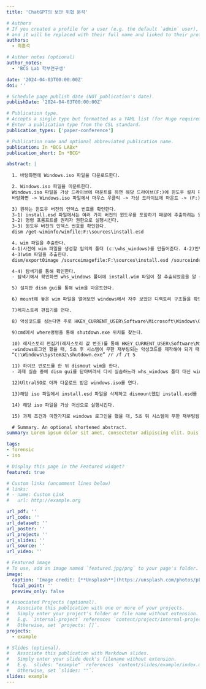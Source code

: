```yaml
---
title: 'ChatGPT의 보안 위협 분석'

# Authors
# If you created a profile for a user (e.g. the default `admin` user), write the username (folder name) here
# and it will be replaced with their full name and linked to their profile.
authors:
  - 최홍석

# Author notes (optional)
author_notes:
  - 'BCG Lab 학부연구생'

date: '2024-04-03T00:00:00Z'
doi: ''

# Schedule page publish date (NOT publication's date).
publishDate: '2024-04-03T00:00:00Z'

# Publication type.
# Accepts a single type but formatted as a YAML list (for Hugo requirements).
# Enter a publication type from the CSL standard.
publication_types: ['paper-conference']

# Publication name and optional abbreviated publication name.
publication: In *BCG LABx*
publication_short: In *BCG*

abstract: |
 
  1. 바탕화면에 Windows.iso 파일을 다운로드한다.

  2. Windows.iso 파일을 마운트한다.
  Windows.iso 파일을 가상 드라이브에 마운트를 하면 해당 드라이브(F:)에 윈도우 설치 파일이 생성된다.
  바탕화면 -> Windows.iso 파일에서 마우스 우클릭 -> 가상 드라이브에 마운트 -> (F:)ESD-ISO 생성  

  3) 원하는 윈도우 버전의 인덱스 번호를 확인한다.
  3-1) install.esd 파일에서는 여러 가지 버전의 윈도우를 포함하기 때문에 추출하려는 윈도우 버전의 index 번호를 확인한다.
  3-2) 명령 프롬프트를 권리자 권한으로 실행시킨다.
  3-3) 윈도우 버전의 인덱스 번호를 확인한다.
  dism /get-wiminfo/wimfile:F:\sources\install.esd

  4. wim 파일을 추출한다.
  4-1)사전에 wim 파일을 생성할 임의의 폴더 (c:\whs_windows)를 만들어준다. 4-2)인덱스: 3(windows 10 pro)를 추출한다.
  4-3)wim 파일을 추출한다.
  dism/export0image /sourceimagefile:F:\sources\install.esd /sourceindex:3 /destinationimagefile:c:\whs_windows\install.wim /compress:max

  4-4) 탐색기를 통해 확인한다.
  - 탐색기에서 확인하면 whs_windows 폴더에 install.wim 파일이 잘 추출되었음을 알 수 있다. wim 파일도 압축 이미지 파일이고, 추출된 install.wim 파일의 크기는 4.55GB이다.

  5) 설치한 dism gui를 통해 wim을 마운트한다.

  6) mount해 놓은 wim 파일을 열어보면 windows에서 자주 보았던 디렉토리 구조들을 확인할 수 있다.

  7)레지스토리 편집기를 연다.

  8) 악성코드를 심는다면 주로 HKEY_CURRENT_USER\Software\Microsoft\Windows\CurrentVersion\Run에 심는다. 그래서 HKEY_CURRENT_USER에 wim파일의 software파일을 하이브로드한다.

  9)cmd에서 where명령을 통해 shutdown.exe 위치를 찾는다.

  10) 레지스토리 편집기(레지스토리 값 변조)를 통해 HKEY_CURRENT_USER\Software\Microsoft\Windows\CurrentVersion\Run에 shutdown 문자열값을 생성한다.
  -windows로그인 했을 때, 5초 후 시스템이 무한 재부팅되는 악성코드를 제작해야 되기 때문에 기준과 알맞은 데이터를 작성한다.
  “C:\Windows\System32\shutdown.exe” /r /f /t 5

  11) 하이브 언로드를 한 뒤 dismout wim을 한다.
  - 과제 실습 중에 dism gui를 닫아버려서 다시 실습하느라 whs_windows 폴더 대신 wim 폴더로 대체했다.

  12)UltralSO로 아까 다운로드 받은 windows.iso를 연다.

  13)해당 iso 파일에서 install.esd 파일을 삭제하고 dismount했던 install.esd를 추가한 뒤 파일을 다른 이름으로 저장한다.

  14) 해당 iso 파일을 가상 머신으로 실행시킨다.

  15) 과제 조건과 마찬가지로 windows 로그인을 했을 대, 5초 뒤 시스템이 무한 재부팅됨을 확인할 수 있었다.

  # Summary. An optional shortened abstract.
summary: Lorem ipsum dolor sit amet, consectetur adipiscing elit. Duis posuere tellus ac convallis placerat. Proin tincidunt magna sed ex sollicitudin condimentum.

tags:
- forensic
- iso

# Display this page in the Featured widget?
featured: true

# Custom links (uncomment lines below)
# links:
# - name: Custom Link
#   url: http://example.org

url_pdf: ''
url_code: ''
url_dataset: ''
url_poster: ''
url_project: ''
url_slides: ''
url_source: ''
url_video: ''

# Featured image
# To use, add an image named `featured.jpg/png` to your page's folder.
image:
  caption: 'Image credit: [**Unsplash**](https://unsplash.com/photos/pLCdAaMFLTE)'
  focal_point: ''
  preview_only: false

# Associated Projects (optional).
#   Associate this publication with one or more of your projects.
#   Simply enter your project's folder or file name without extension.
#   E.g. `internal-project` references `content/project/internal-project/index.md`.
#   Otherwise, set `projects: []`.
projects:
  - example

# Slides (optional).
#   Associate this publication with Markdown slides.
#   Simply enter your slide deck's filename without extension.
#   E.g. `slides: "example"` references `content/slides/example/index.md`.
#   Otherwise, set `slides: ""`.
slides: example
---
```


